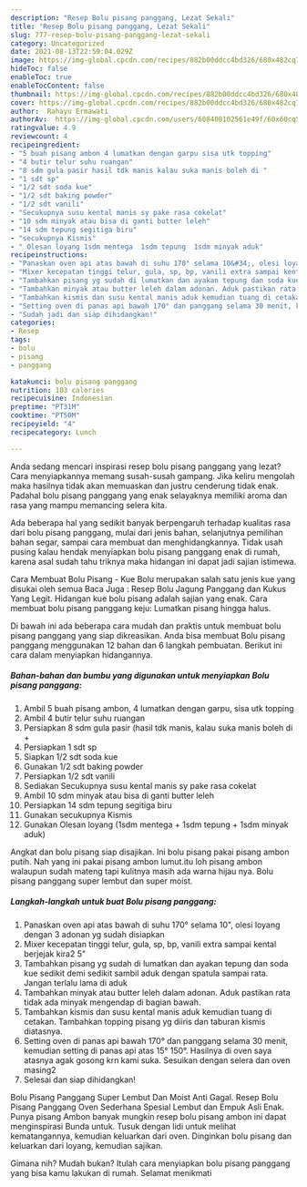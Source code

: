 ```yaml
---
description: "Resep Bolu pisang panggang, Lezat Sekali"
title: "Resep Bolu pisang panggang, Lezat Sekali"
slug: 777-resep-bolu-pisang-panggang-lezat-sekali
category: Uncategorized
date: 2021-08-13T22:59:04.029Z
image: https://img-global.cpcdn.com/recipes/882b00ddcc4bd326/680x482cq70/bolu-pisang-panggang-foto-resep-utama.jpg
hideToc: false
enableToc: true
enableTocContent: false
thumbnail: https://img-global.cpcdn.com/recipes/882b00ddcc4bd326/680x482cq70/bolu-pisang-panggang-foto-resep-utama.jpg
cover: https://img-global.cpcdn.com/recipes/882b00ddcc4bd326/680x482cq70/bolu-pisang-panggang-foto-resep-utama.jpg
author:  Rahayu Ermawati
authorAv:  https://img-global.cpcdn.com/users/608408102561e49f/60x60cq50/avatar.jpg
ratingvalue: 4.9
reviewcount: 4
recipeingredient:
- "5 buah pisang ambon 4 lumatkan dengan garpu sisa utk topping"
- "4 butir telur suhu ruangan"
- "8 sdm gula pasir hasil tdk manis kalau suka manis boleh di "
- "1 sdt sp"
- "1/2 sdt soda kue"
- "1/2 sdt baking powder"
- "1/2 sdt vanili"
- "Secukupnya susu kental manis sy pake rasa cokelat"
- "10 sdm minyak atau bisa di ganti butter leleh"
- "14 sdm tepung segitiga biru"
- "secukupnya Kismis"
- " Olesan loyang 1sdm mentega  1sdm tepung  1sdm minyak aduk"
recipeinstructions:
- "Panaskan oven api atas bawah di suhu 170° selama 10&#34;, olesi loyang dengan 3 adonan yg sudah disiapkan"
- "Mixer kecepatan tinggi telur, gula, sp, bp, vanili extra sampai kental berjejak kira2 5&#34;"
- "Tambahkan pisang yg sudah di lumatkan dan ayakan tepung dan soda kue sedikit demi sedikit sambil aduk dengan spatula sampai rata. Jangan terlalu lama di aduk"
- "Tambahkan minyak atau butter leleh dalam adonan. Aduk pastikan rata tidak ada minyak mengendap di bagian bawah."
- "Tambahkan kismis dan susu kental manis aduk kemudian tuang di cetakan. Tambahkan topping pisang yg diiris dan taburan kismis diatasnya."
- "Setting oven di panas api bawah 170° dan panggang selama 30 menit, kemudian setting di panas api atas 15° 150°. Hasilnya di oven saya atasnya agak gosong krn kami suka. Sesuikan dengan selera dan oven masing2"
- "Sudah jadi dan siap dihidangkan!"
categories:
- Resep
tags:
- bolu
- pisang
- panggang

katakunci: bolu pisang panggang 
nutrition: 103 calories
recipecuisine: Indonesian
preptime: "PT31M"
cooktime: "PT50M"
recipeyield: "4"
recipecategory: Lunch

---
```



Anda sedang mencari inspirasi resep bolu pisang panggang yang lezat? Cara menyiapkannya memang susah-susah gampang. Jika keliru mengolah maka hasilnya tidak akan memuaskan dan justru cenderung tidak enak. Padahal bolu pisang panggang yang enak selayaknya memiliki aroma dan rasa yang mampu memancing selera kita.


Ada beberapa hal yang sedikit banyak berpengaruh terhadap kualitas rasa dari bolu pisang panggang, mulai dari jenis bahan, selanjutnya pemilihan bahan segar, sampai cara membuat dan menghidangkannya. Tidak usah pusing kalau hendak menyiapkan bolu pisang panggang enak di rumah, karena asal sudah tahu triknya maka hidangan ini dapat jadi sajian istimewa.

Cara Membuat Bolu Pisang - Kue Bolu merupakan salah satu jenis kue yang disukai oleh semua Baca Juga : Resep Bolu Jagung Panggang dan Kukus Yang Legit. Hidangan kue bolu pisang adalah sajian yang enak. Cara membuat bolu pisang panggang keju: Lumatkan pisang hingga halus.


Di bawah ini ada beberapa cara mudah dan praktis untuk membuat bolu pisang panggang yang siap dikreasikan. Anda bisa membuat Bolu pisang panggang menggunakan 12 bahan dan 6 langkah pembuatan. Berikut ini cara dalam menyiapkan hidangannya.

<!--inarticleads1-->

##### Bahan-bahan dan bumbu yang digunakan untuk menyiapkan Bolu pisang panggang:

1. Ambil 5 buah pisang ambon, 4 lumatkan dengan garpu, sisa utk topping
1. Ambil 4 butir telur suhu ruangan
1. Persiapkan 8 sdm gula pasir (hasil tdk manis, kalau suka manis boleh di +
1. Persiapkan 1 sdt sp
1. Siapkan 1/2 sdt soda kue
1. Gunakan 1/2 sdt baking powder
1. Persiapkan 1/2 sdt vanili
1. Sediakan Secukupnya susu kental manis sy pake rasa cokelat
1. Ambil 10 sdm minyak atau bisa di ganti butter leleh
1. Persiapkan 14 sdm tepung segitiga biru
1. Gunakan secukupnya Kismis
1. Gunakan  Olesan loyang (1sdm mentega + 1sdm tepung + 1sdm minyak aduk)


Angkat dan bolu pisang siap disajikan. Ini bolu pisang pakai pisang ambon putih. Nah yang ini pakai pisang ambon lumut.itu loh pisang ambon walaupun sudah mateng tapi kulitnya masih ada warna hijau nya. Bolu pisang panggang super lembut dan super moist. 

<!--inarticleads2-->

##### Langkah-langkah untuk buat Bolu pisang panggang:

1. Panaskan oven api atas bawah di suhu 170° selama 10&#34;, olesi loyang dengan 3 adonan yg sudah disiapkan
1. Mixer kecepatan tinggi telur, gula, sp, bp, vanili extra sampai kental berjejak kira2 5&#34;
1. Tambahkan pisang yg sudah di lumatkan dan ayakan tepung dan soda kue sedikit demi sedikit sambil aduk dengan spatula sampai rata. Jangan terlalu lama di aduk
1. Tambahkan minyak atau butter leleh dalam adonan. Aduk pastikan rata tidak ada minyak mengendap di bagian bawah.
1. Tambahkan kismis dan susu kental manis aduk kemudian tuang di cetakan. Tambahkan topping pisang yg diiris dan taburan kismis diatasnya.
1. Setting oven di panas api bawah 170° dan panggang selama 30 menit, kemudian setting di panas api atas 15° 150°. Hasilnya di oven saya atasnya agak gosong krn kami suka. Sesuikan dengan selera dan oven masing2
1. Selesai dan siap dihidangkan!

Bolu Pisang Panggang Super Lembut Dan Moist Anti Gagal. Resep Bolu Pisang Panggang Oven Sederhana Spesial Lembut dan Empuk Asli Enak. Punya pisang Ambon banyak mungkin resep bolu pisang ambon ini dapat menginspirasi Bunda untuk. Tusuk dengan lidi untuk melihat kematangannya, kemudian keluarkan dari oven. Dinginkan bolu pisang dan keluarkan dari loyang, kemudian sajikan. 

Gimana nih? Mudah bukan? Itulah cara menyiapkan bolu pisang panggang yang bisa kamu lakukan di rumah. Selamat menikmati
